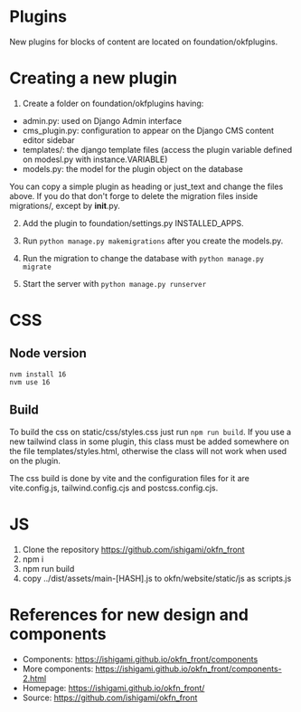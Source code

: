 # Plugins

New plugins for blocks of content are located on foundation/okfplugins.

# Creating a new plugin

1. Create a folder on foundation/okfplugins having:

 * admin.py: used on Django Admin interface
 * cms_plugin.py: configuration to appear on the Django CMS content editor sidebar
 * templates/: the django template files (access the plugin variable defined on modesl.py with instance.VARIABLE)
 * models.py: the model for the plugin object on the database

 You can copy a simple plugin as heading or just_text and change the files above. If you do that don't forge to delete the migration files inside migrations/, except by __init__.py.

2. Add the plugin to foundation/settings.py INSTALLED_APPS.

3. Run `python manage.py makemigrations` after you create the models.py.

4. Run the migration to change the database with `python manage.py migrate`

5. Start the server with `python manage.py runserver`

# CSS

## Node version 

```
nvm install 16
nvm use 16
```

## Build

To build the css on static/css/styles.css just run `npm run build`. If you use a new tailwind class in some plugin, this class must be added somewhere 
on the file templates/styles.html, otherwise the class will not work when used on the plugin.

The css build is done by vite and the configuration files for it are vite.config.js, tailwind.config.cjs and postcss.config.cjs.

# JS

1. Clone the repository https://github.com/ishigami/okfn_front
2. npm i
3. npm run build
4. copy ../dist/assets/main-[HASH].js to okfn/website/static/js as scripts.js

# References for new design and components

 * Components: https://ishigami.github.io/okfn_front/components
 * More components: https://ishigami.github.io/okfn_front/components-2.html
 * Homepage: https://ishigami.github.io/okfn_front/
 * Source: https://github.com/ishigami/okfn_front

